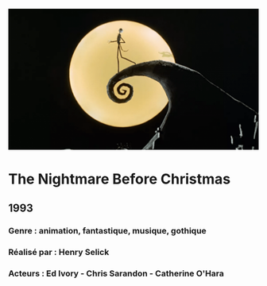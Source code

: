 ![alt text](https://github.com/makav2/Tim-Burton-films/blob/main/img/nightmare-christmas.png "Github img")
  
# The Nightmare Before Christmas

## 1993

### Genre : animation, fantastique, musique, gothique

### Réalisé par : Henry Selick

### Acteurs : Ed Ivory - Chris Sarandon - Catherine O'Hara
